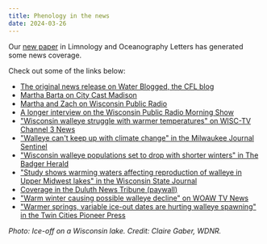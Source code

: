 ```yaml
---
title: Phenology in the news
date: 2024-03-26
---
```


Our [new paper](https://aslopubs.onlinelibrary.wiley.com/doi/full/10.1002/lol2.10383) in Limnology and Oceanography Letters has generated some news coverage.

<!--more-->

Check out some of the links below:

- [The original news release on Water Blogged, the CFL blog](https://blog.limnology.wisc.edu/2024/02/26/missed-connections-walleye-struggle-with-changes-to-the-timing-of-spring-thaw/)
- [Martha Barta on City Cast Madison](https://madison.citycast.fm/podcasts/wisconsins-prize-game-fish-is-in-trouble)
- [Martha and Zach on Wisconsin Public Radio](https://www.wpr.org/news/study-climate-change-affects-walleye-survival-lakes-thaw-earlier)
- [A longer interview on the Wisconsin Public Radio Morning Show](https://www.wpr.org/news/lower-fishing-bag-limits-help-struggling-walleye)
- ["Wisconsin walleye struggle with warmer temperatures" on WISC-TV Channel 3 News](https://www.channel3000.com/video/wisconsin-walleye-struggle-with-warmer-temperatures/video_77b261bf-e17c-55c7-915b-b28dead5a8f4.html)
- ["Walleye can't keep up with climate change" in the Milwaukee Journal Sentinel](https://www.jsonline.com/story/news/local/wisconsin/2024/02/29/walleye-cant-keep-up-with-climate-change-new-study-shows/72748267007/)
- ["Wisconsin walleye populations set to drop with shorter winters" in The Badger Herald](https://badgerherald.com/news/2024/03/20/wisconsin-walleye-populations-set-to-drop-with-shorter-winters-experts-say/)
- ["Study shows warming waters affecting reproduction of walleye in Upper Midwest lakes" in the Wisconsin State Journal](https://madison.com/news/state-regional/wisconsin-walleye-spawning-uw-madison-climate-change/article_cf213b26-d4f2-11ee-beaf-3bfb03bb7cd8.html)
- [Coverage in the Duluth News Tribune (paywall)](https://www.duluthnewstribune.com/sports/northland-outdoors/warmer-springs-variable-ice-out-dates-are-hurting-walleye-spawning)
- ["Warm winter causing possible walleye decline" on WOAW TV News](https://www.waow.com/news/warm-winter-causing-possible-walleye-decline/article_6617387a-d816-11ee-b4f3-a3e1992823ee.html)
- ["Warmer springs, variable ice-out dates are hurting walleye spawning" in the Twin Cities Pioneer Press](https://www.twincities.com/2024/03/02/warmer-springs-variable-ice-out-dates-are-hurting-walleye-spawning/)

*Photo: Ice-off on a Wisconsin lake. Credit: Claire Gaber, WDNR.*
